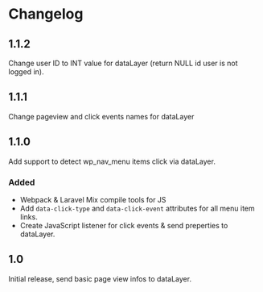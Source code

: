 # Changelog

## 1.1.2
Change user ID to INT value for dataLayer (return NULL id user is not logged in).

## 1.1.1
Change pageview and click events names for dataLayer

## 1.1.0
Add support to detect wp_nav_menu items click via dataLayer.

### Added
- Webpack & Laravel Mix compile tools for JS
- Add `data-click-type` and `data-click-event` attributes for all menu item links.
- Create JavaScript listener for click events & send preperties to dataLayer.


## 1.0
Initial release, send basic page view infos to dataLayer.
